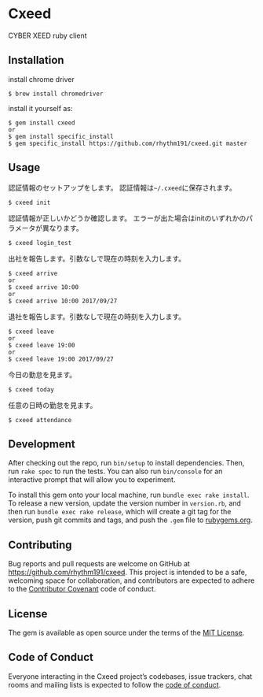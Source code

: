 # Cxeed

CYBER XEED ruby client

## Installation

install chrome driver

    $ brew install chromedriver


install it yourself as:

    $ gem install cxeed
    or
    $ gem install specific_install
    $ gem specific_install https://github.com/rhythm191/cxeed.git master


## Usage

認証情報のセットアップをします。
認証情報は`~/.cxeed`に保存されます。

    $ cxeed init

認証情報が正しいかどうか確認します。
エラーが出た場合はinitのいずれかのパラメータが異なります。

    $ cxeed login_test

出社を報告します。引数なしで現在の時刻を入力します。

    $ cxeed arrive
    or
    $ cxeed arrive 10:00
    or
    $ cxeed arrive 10:00 2017/09/27
    
退社を報告します。引数なしで現在の時刻を入力します。

    $ cxeed leave
    or
    $ cxeed leave 19:00
    or
    $ cxeed leave 19:00 2017/09/27

今日の勤怠を見ます。

    $ cxeed today
    
任意の日時の勤怠を見ます。

    $ cxeed attendance


## Development

After checking out the repo, run `bin/setup` to install dependencies. Then, run `rake spec` to run the tests. You can also run `bin/console` for an interactive prompt that will allow you to experiment.

To install this gem onto your local machine, run `bundle exec rake install`. To release a new version, update the version number in `version.rb`, and then run `bundle exec rake release`, which will create a git tag for the version, push git commits and tags, and push the `.gem` file to [rubygems.org](https://rubygems.org).

## Contributing

Bug reports and pull requests are welcome on GitHub at https://github.com/rhythm191/cxeed. This project is intended to be a safe, welcoming space for collaboration, and contributors are expected to adhere to the [Contributor Covenant](http://contributor-covenant.org) code of conduct.

## License

The gem is available as open source under the terms of the [MIT License](http://opensource.org/licenses/MIT).

## Code of Conduct

Everyone interacting in the Cxeed project’s codebases, issue trackers, chat rooms and mailing lists is expected to follow the [code of conduct](https://github.com/rhythm191/cxeed/blob/master/CODE_OF_CONDUCT.md).
